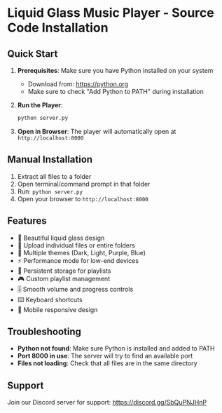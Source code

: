 # Liquid Glass Music Player - Source Code Installation

## Quick Start

1. **Prerequisites**: Make sure you have Python installed on your system
   - Download from: https://python.org
   - Make sure to check "Add Python to PATH" during installation

2. **Run the Player**:
   ```bash
   python server.py
   ```

3. **Open in Browser**: The player will automatically open at `http://localhost:8000`

## Manual Installation

1. Extract all files to a folder
2. Open terminal/command prompt in that folder
3. Run: `python server.py`
4. Open your browser to `http://localhost:8000`

## Features

- 🎵 Beautiful liquid glass design
- 📁 Upload individual files or entire folders
- 🎨 Multiple themes (Dark, Light, Purple, Blue)
- ⚡ Performance mode for low-end devices
- 💾 Persistent storage for playlists
- 🎮 Custom playlist management
- 🎚️ Smooth volume and progress controls
- ⌨️ Keyboard shortcuts
- 📱 Mobile responsive design

## Troubleshooting

- **Python not found**: Make sure Python is installed and added to PATH
- **Port 8000 in use**: The server will try to find an available port
- **Files not loading**: Check that all files are in the same directory

## Support

Join our Discord server for support: https://discord.gg/SbQuPNJHnP
